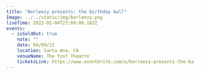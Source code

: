 ```yaml
---
title: "Berleezy presents: the birthday ball"
Image: ../../static/img/berleezy.png
liveTime: 2022-02-04T23:09:00.162Z
events:
  - isSoldOut: true
    note: ""
    date: 04/09/22
    location: Santa Ana, CA
    venueName: The Yost Theatre
    ticketsLink: https://www.eventbrite.com/e/berleezy-presents-the-ball-tickets-261372691757
---
```

